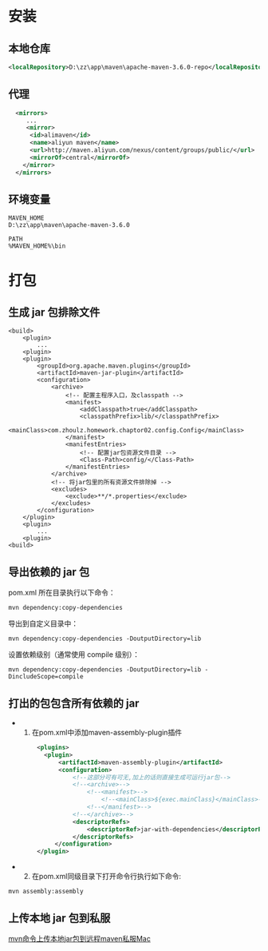 
# 安装

## 本地仓库

```xml
<localRepository>D:\zz\app\maven\apache-maven-3.6.0-repo</localRepository>
```

## 代理

```xml
  <mirrors>
     ...
     <mirror>  
      <id>alimaven</id>  
      <name>aliyun maven</name>  
      <url>http://maven.aliyun.com/nexus/content/groups/public/</url>  
      <mirrorOf>central</mirrorOf>          
    </mirror>
  </mirrors>
```

## 环境变量
```
MAVEN_HOME
D:\zz\app\maven\apache-maven-3.6.0

PATH
%MAVEN_HOME%\bin
```

# 打包

## 生成 jar 包排除文件

```
<build>
    <plugin>
        ...
    <plugin>
    <plugin>
        <groupId>org.apache.maven.plugins</groupId>
        <artifactId>maven-jar-plugin</artifactId>
        <configuration>
            <archive>
                <!-- 配置主程序入口，及classpath -->
                <manifest>
                    <addClasspath>true</addClasspath>
                    <classpathPrefix>lib/</classpathPrefix>
                    <mainClass>com.zhoulz.homework.chaptor02.config.Config</mainClass>
                </manifest>
                <manifestEntries>
                    <!-- 配置jar包资源文件目录 -->
                    <Class-Path>config/</Class-Path>
                </manifestEntries>
            </archive>
            <!-- 将jar包里的所有资源文件排除掉 -->
            <excludes>
                <exclude>**/*.properties</exclude>
            </excludes>
        </configuration>
    </plugin>
    <plugin>
        ...
    <plugin>
<build>
```

## 导出依赖的 jar 包

pom.xml 所在目录执行以下命令：
```
mvn dependency:copy-dependencies
```

导出到自定义目录中：
```
mvn dependency:copy-dependencies -DoutputDirectory=lib
```

设置依赖级别（通常使用 compile 级别）：
```
mvn dependency:copy-dependencies -DoutputDirectory=lib -DincludeScope=compile
```

## 打出的包包含所有依赖的 jar

- 1. 在pom.xml中添加maven-assembly-plugin插件
```xml
        <plugins>
          <plugin>  
              <artifactId>maven-assembly-plugin</artifactId>  
              <configuration>  
                  <!--这部分可有可无,加上的话则直接生成可运行jar包-->
                  <!--<archive>-->
                      <!--<manifest>-->
                          <!--<mainClass>${exec.mainClass}</mainClass>-->
                      <!--</manifest>-->
                  <!--</archive>-->
                  <descriptorRefs>  
                      <descriptorRef>jar-with-dependencies</descriptorRef>  
                  </descriptorRefs>  
             </configuration>
        </plugin>
```

- 2. 在pom.xml同级目录下打开命令行执行如下命令:
```
mvn assembly:assembly
```

## 上传本地 jar 包到私服

[mvn命令上传本地jar包到远程maven私服Mac](http://leoray.leanote.com/post/mac_upload_local_jar_to_private_maven)

